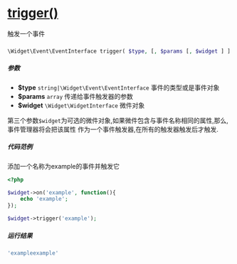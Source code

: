 [trigger()](http://twinh.github.com/widget/api/trigger)
=======================================================

触发一个事件

### 
```php
\Widget\Event\EventInterface trigger( $type, [, $params [, $widget ] ] )
```

##### 参数
* **$type** `string|\Widget\Event\EventInterface` 事件的类型或是事件对象
* **$params** `array` 传递给事件触发器的参数
* **$widget** `\Widget\WidgetInterface` 微件对象


第三个参数`$widget`为可选的微件对象,如果微件包含与事件名称相同的属性,那么,事件管理器将会把该属性
作为一个事件触发器,在所有的触发器触发后才触发.


##### 代码范例
添加一个名称为example的事件并触发它
```php
<?php

$widget->on('example', function(){
    echo 'example';
});

$widget->trigger('example');
```
##### 运行结果
```php
'exampleexample'
```
